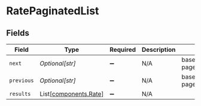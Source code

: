 # RatePaginatedList


## Fields

| Field                                                    | Type                                                     | Required                                                 | Description                                              | Example                                                  |
| -------------------------------------------------------- | -------------------------------------------------------- | -------------------------------------------------------- | -------------------------------------------------------- | -------------------------------------------------------- |
| `next`                                                   | *Optional[str]*                                          | :heavy_minus_sign:                                       | N/A                                                      | baseurl?page=3&results=10                                |
| `previous`                                               | *Optional[str]*                                          | :heavy_minus_sign:                                       | N/A                                                      | baseurl?page=1&results=10                                |
| `results`                                                | List[[components.Rate](../../models/components/rate.md)] | :heavy_minus_sign:                                       | N/A                                                      |                                                          |